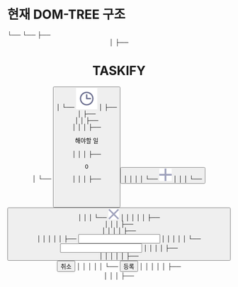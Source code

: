 # 현재 DOM-TREE 구조

<html lang="ko">
└── <head>
└── <body class="top-layout-container">
    ├── <header class="page-header">
    │   ├── <h1 class="page-header__logo">TASKIFY</h1>
    │   └── <button class="header__history-btn">
    │       └── <img src="/icons/history.svg" alt="history-icon">
    │
    ├── <main class="page-main__columnlist">
    │   ├── <section class="columnlist__col" data-type="todo">
    │   │   ├── <header class="columnlist__header">
    │   │   │   ├── <p class="columnlist__tilte">해야할 일</p>
    │   │   │   ├── <p class="columnlist__count">0</p>
    │   │   │   ├── <button class="add-task-btn">
    │   │   │   │   └── <img src="/icons/plus_icon.svg">
    │   │   │   └── <button class="delete-task-btn">
    │   │   │       └── <img src="/icons/delete_icon.svg">
    │   │   │
    │   │   ├── <div class="task-modal-overlay" data-target="todo">
    │   │   │   ├── <div class="task-modal">
    │   │   │   │   ├── <div class="modal-content">
    │   │   │   │   │   ├── <input class="modal__input title-input">
    │   │   │   │   │   └── <input class="modal__input content-input">
    │   │   │   │   ├── <footer class="modal-footer">
    │   │   │   │   │   ├── <button class="modal-button cancel-button">취소</button>
    │   │   │   │   │   └── <button class="modal-button register-button">등록</button>
    │   │   │
    │   │   ├── <div class="task-list">
    │   │   │   ├── <template id="todo-card-template">
    │   │   │   │   ├── <div class="todo-card">
    │   │   │   │   │   ├── <article class="todo-card__textarea">
    │   │   │   │   │   │   ├── <header class="task-title">GitHub 공부하기</header>
    │   │   │   │   │   │   └── <p class="task-content">add, commit, push</p>
    │   │   │   │   │   ├── <footer class="card-textarea__caption">author by web</footer>
    │   │   │   │   │   ├── <div class="card-actions">
    │   │   │   │   │   │   ├── <button class="delete-task-btn">
    │   │   │   │   │   │   │   └── <img src="/icons/delete-task-btn.svg">
    │   │   │   │   │   │   └── <button class="edit-task-btn">
    │   │   │   │   │   │       └── <img src="/icons/edit.svg">
    │
    │   ├── <section class="columnlist__col" data-type="doing"> <!-- 진행중 -->
    │   ├── <section class="columnlist__col" data-type="done"> <!-- 완료 -->
    │
    ├── <aside class="popover-sidebar"> <!-- 히스토리 사이드바 -->
    │   ├── <header class="popover-header">
    │   ├── <section class="popover__section">
    │   │   ├── <article class="popover__empty-message">사용자 활동 기록이 없습니다.</article>
    │   │   ├── <ul class="activity-list__ul">
    │   │   │   ├── <template id="activity-template">
    │   │   │   │   ├── <li class="activity-list__list">
    │   │   │   │   │   ├── <img src="icons/Image.png">
    │   │   │   │   │   ├── <div class="activity-list__log">
    │   │   │   │   │   │   ├── <header class="history-log__header">@멋진영민</header>
    │   │   │   │   │   │   ├── <div class="log__activityArea">활동 칸이에용</div>
    │   │   │   │   │   │   ├── <div class="log__time">시간</div>
    │   ├── <footer class="popover-footer">
    │   │   └── <button class="delete-sidebar_button">기록 전체 삭제</button>
    │
    ├── <dialog id="delete-history__modal"> <!-- 활동 기록 삭제 모달 -->
    │   ├── <div class="delete-history__content">
    │   │   ├── <p>모든 사용자 활동 기록을 삭제할까요?</p>
    │   │   ├── <div class="delete-history__buttons">
    │   │   │   ├── <button id="cancel-button">취소</button>
    │   │   │   ├── <button id="confirm-delete-button">삭제</button>
